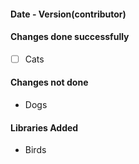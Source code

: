 
#### Date - Version(contributor)

#### Changes done successfully
- [ ] Cats

#### Changes not done
- Dogs

#### Libraries Added
- Birds
